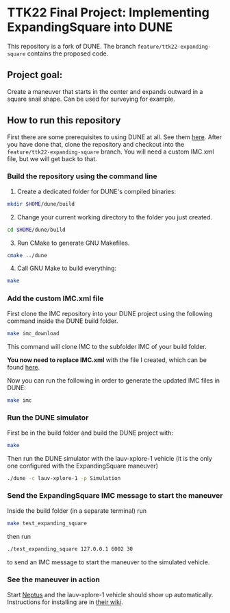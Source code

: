 
# TTK22 Final Project: Implementing ExpandingSquare into DUNE

This repository is a fork of DUNE. The branch `feature/ttk22-expanding-square` contains the proposed code.

## Project goal:

Create a maneuver that starts in the center and expands outward in a square snail shape. Can be used for surveying for example.

## How to run this repository

First there are some prerequisites to using DUNE at all. See them [here](https://github.com/LSTS/dune/wiki/Installing-Prerequisites). After you have done that, clone the repository and checkout into the `feature/ttk22-expanding-square` branch. You will need a custom IMC.xml file, but we will get back to that. 

### Build the repository using the command line


1. Create a dedicated folder for DUNE's compiled binaries:

```sh
mkdir $HOME/dune/build
```

2. Change your current working directory to the folder you just
created.

```sh
cd $HOME/dune/build
```

3. Run CMake to generate GNU Makefiles.

```sh
cmake ../dune
```

4. Call GNU Make to build everything:

```sh
make
```


### Add the custom IMC.xml file

First clone the IMC repository into your DUNE project using the following command inside the DUNE build folder.

```sh
make imc_download
```

This command will clone IMC to the subfolder IMC of your build folder.

**You now need to replace IMC.xml** with the file I created, which can be found [here](https://github.com/tonivuc/imc/blob/feature/ttk22-expanding-square/IMC.xml).  

Now you can run the following in order to generate the updated IMC files in DUNE:
```sh
make imc
```
### Run the DUNE simulator
First be in the build folder and build the DUNE project with:
```sh
make
```
Then run the DUNE simulator with the lauv-xplore-1 vehicle (it is the only one configured with the ExpandingSquare maneuver)
```sh
./dune -c lauv-xplore-1 -p Simulation
```
### Send the ExpandingSquare IMC message to start the maneuver
Inside the build folder (in a separate terminal) run
```sh
make test_expanding_square
```
then run
```sh
./test_expanding_square 127.0.0.1 6002 30
```
to send an IMC message to start the maneuver to the simulated vehicle.

### See the maneuver in action
Start [Neptus](https://github.com/LSTS/neptus) and the lauv-xplore-1 vehicle should show up automatically. Instructions for installing are in [their wiki](https://github.com/LSTS/neptus/wiki).
